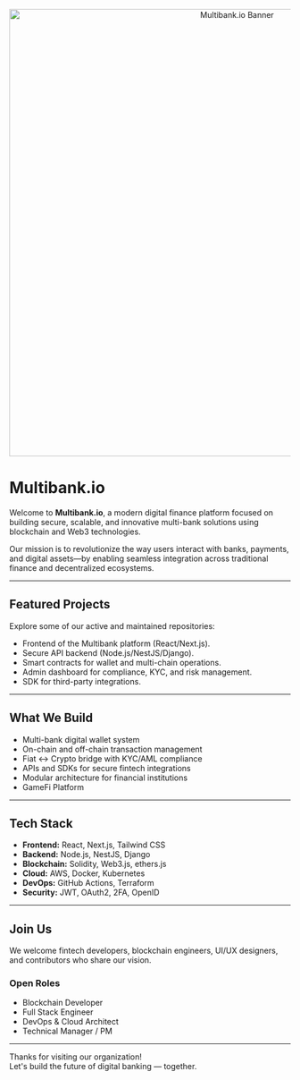 <p align="center">
  <img src="https://github.com/MultiBankGroup/.github/blob/897ec1f462481eae6f7168410c4f63f445c0f915/profile/assets/banner.jpeg" alt="Multibank.io Banner" width="800"/>
</p>


# Multibank.io

Welcome to **Multibank.io**, a modern digital finance platform focused on building secure, scalable, and innovative multi-bank solutions using blockchain and Web3 technologies.

Our mission is to revolutionize the way users interact with banks, payments, and digital assets—by enabling seamless integration across traditional finance and decentralized ecosystems.

---

## Featured Projects

Explore some of our active and maintained repositories:

- Frontend of the Multibank platform (React/Next.js).
- Secure API backend (Node.js/NestJS/Django).
- Smart contracts for wallet and multi-chain operations.
- Admin dashboard for compliance, KYC, and risk management.
- SDK for third-party integrations.

---

## What We Build

- Multi-bank digital wallet system
- On-chain and off-chain transaction management
- Fiat ↔ Crypto bridge with KYC/AML compliance
- APIs and SDKs for secure fintech integrations
- Modular architecture for financial institutions
- GameFi Platform

---

## Tech Stack

- **Frontend:** React, Next.js, Tailwind CSS
- **Backend:** Node.js, NestJS, Django
- **Blockchain:** Solidity, Web3.js, ethers.js
- **Cloud:** AWS, Docker, Kubernetes
- **DevOps:** GitHub Actions, Terraform
- **Security:** JWT, OAuth2, 2FA, OpenID

---

## Join Us

We welcome fintech developers, blockchain engineers, UI/UX designers, and contributors who share our vision.

### Open Roles
- Blockchain Developer
- Full Stack Engineer
- DevOps & Cloud Architect
- Technical Manager / PM

---

Thanks for visiting our organization!  
Let's build the future of digital banking — together.

